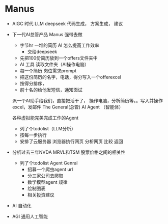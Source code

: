 # Manus

- AIGC 时代
    LLM deepseek 
    代码生成， 方案生成， 建议
- 下一代AI总管产品
    Manus 强带去做
    - 字节hr 
      一堆的简历 AI 怎么提高工作效率 
      - 交给deepseek  
    - 先把100份简历放到一个offers文件夹中
    - AI 工具 读取文件夹（AI操作电脑）  
    - 每一个简历 岗位需求prompt
    - 把这份简历的名字，电话，得分写入一个offerexcel
    - 按得分排序，
    - 前十名的给他发短信，通知面试

   派一个AI助手给我们，直接把活干了，
   操作电脑，分析简历等。。写入并操作excel，发邮件
   The General(总管) AI Agent （智能体）

  各种虚拟能完美完成工作的Agent
   - 列了个todolist（LLM分析）
   - 按每一步执行
   - 安排了云服务器
       浏览器执行网页
       分析网页
       比较
       返回

- 分析过去三年NVDA MRVL和TSM 股票价格之间的相关性      
    - 列了个todolist
        Agent Genral 
        - 招募一个爬虫agent url
        - 分三家公司去爬取
        - 数学模型agent 规律
        - 绘制图表
        - 相关投资建议 
- AI 自动化

- AGI 通用人工智能

